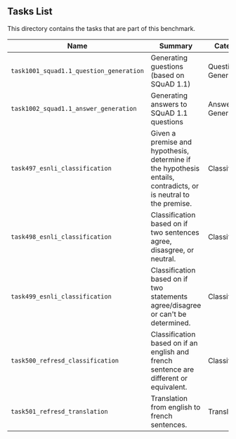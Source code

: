 ## Tasks List 

This directory contains the tasks that are part of this benchmark. 


Name | Summary | Category
---- | ----------- | --------
`task1001_squad1.1_question_generation` | Generating guestions (based on SQuAD 1.1) | Question Generation  
`task1002_squad1.1_answer_generation` | Generating answers to SQuAD 1.1 questions | Answer Generation
`task497_esnli_classification` | Given a premise and hypothesis, determine if the hypothesis entails, contradicts, or is neutral to the premise. | Classification
`task498_esnli_classification` | Classification based on if two sentences agree, disasgree, or neutral. | Classification
`task499_esnli_classification` | Classification based on if two statements agree/disagree or can't be determined. | Classification
`task500_refresd_classification` | Classification based on if an english and french sentence are different or equivalent. | Classification
`task501_refresd_translation` | Translation from english to french sentences. | Translation  
